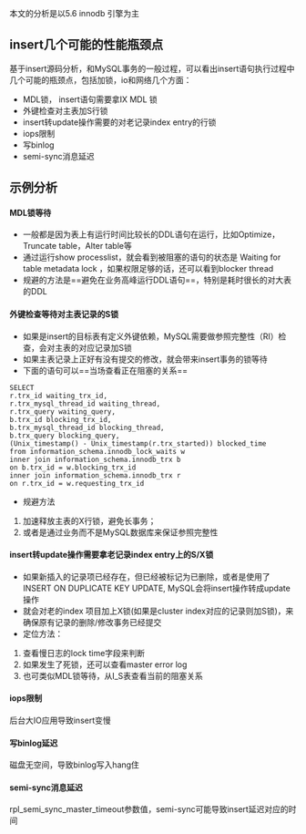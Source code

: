 本文的分析是以5.6 innodb 引擎为主
## insert几个可能的性能瓶颈点
基于insert源码分析，和MySQL事务的一般过程，可以看出insert语句执行过程中几个可能的瓶颈点，包括加锁，io和网络几个方面：
- MDL锁， insert语句需要拿IX MDL 锁
- 外键检查对主表加S行锁
- insert转update操作需要的对老记录index entry的行锁
- iops限制
- 写binlog
- semi-sync消息延迟

## 示例分析

#### MDL锁等待
- 一般都是因为表上有运行时间比较长的DDL语句在运行，比如Optimize， Truncate table，Alter table等
- 通过运行show processlist，就会看到被阻塞的语句的状态是 Waiting for table metadata lock ，如果权限足够的话，还可以看到blocker thread
- 规避的方法是==避免在业务高峰运行DDL语句==，特别是耗时很长的对大表的DDL

#### 外键检查等待对主表记录的S锁
- 如果是insert的目标表有定义外键依赖，MySQL需要做参照完整性（RI）检查，会对主表的对应记录加S锁
- 如果主表记录上正好有没有提交的修改，就会带来insert事务的锁等待
- 下面的语句可以==当场查看正在阻塞的关系==
```
SELECT
r.trx_id waiting_trx_id,
r.trx_mysql_thread_id waiting_thread,
r.trx_query waiting_query,
b.trx_id blocking_trx_id,
b.trx_mysql_thread_id blocking_thread,
b.trx_query blocking_query,
(Unix_timestamp() - Unix_timestamp(r.trx_started)) blocked_time
from information_schema.innodb_lock_waits w
inner join information_schema.innodb_trx b
on b.trx_id = w.blocking_trx_id
inner join information_schema.innodb_trx r
on r.trx_id = w.requesting_trx_id
```
- 规避方法
1. 加速释放主表的X行锁，避免长事务；
2. 或者是通过业务而不是MySQL数据库来保证参照完整性

#### insert转update操作需要拿老记录index entry上的S/X锁
- 如果新插入的记录项已经存在，但已经被标记为已删除，或者是使用了INSERT ON DUPLICATE KEY UPDATE, MySQL会将insert操作转成update操作
- 就会对老的index 项目加上X锁(如果是cluster index对应的记录则加S锁)，来确保原有记录的删除/修改事务已经提交
- 定位方法：
1. 查看慢日志的lock time字段来判断
2. 如果发生了死锁，还可以查看master error log
3. 也可类似MDL锁等待，从I_S表查看当前的阻塞关系


#### iops限制
后台大IO应用导致insert变慢

#### 写binlog延迟
磁盘无空间，导致binlog写入hang住

#### semi-sync消息延迟
rpl_semi_sync_master_timeout参数值，semi-sync可能导致insert延迟对应的时间